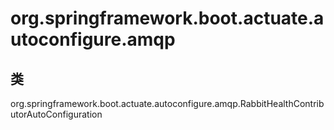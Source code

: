 # org.springframework.boot.actuate.autoconfigure.amqp

## 类

org.springframework.boot.actuate.autoconfigure.amqp.RabbitHealthContributorAutoConfiguration




